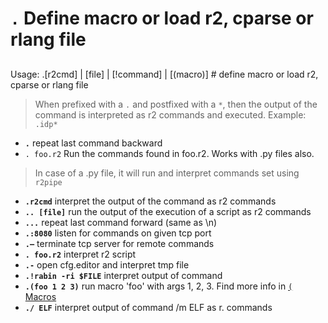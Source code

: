 <!-- TITLE: . -->

#  **`.`** Define macro or load r2, cparse or rlang file
##
Usage: .[r2cmd] | [file] | [!command] | [(macro)] # define macro or load r2, cparse or rlang file
> When prefixed with a `.` and postfixed with a `*`, then the output of the command is interpreted as r2 commands and executed. Example: `.idp*`
- **`.`** repeat last command backward
- `. foo.r2` Run the commands found in foo.r2. Works with .py files also. 
> In case of a .py file, it will run and interpret commands set using `r2pipe`

- **`.r2cmd`** interpret the output of the command as r2 commands
- **`.. [file]`** run the output of the execution of a script as r2 commands
- **`...`** repeat last command forward (same as \n)
- **`.:8080`** listen for commands on given tcp port
- **`.—`** terminate tcp server for remote commands
- **`. foo.r2`** interpret r2 script
- **`.-`** open cfg.editor and interpret tmp file
- **`.!rabin -ri $FILE`** interpret output of command
- **`.(foo 1 2 3)`** run macro 'foo' with args 1, 2, 3. Find more info in [ `(` Macros](./Macros)
- **`./ ELF`** interpret output of command /m ELF as r. commands

<p hidden>.r2cmd .!rabin</p>